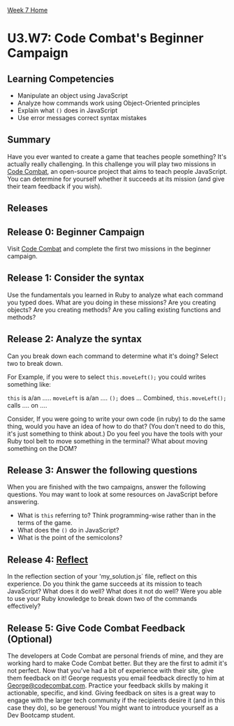 [Week 7 Home](../)
# U3.W7: Code Combat's Beginner Campaign

## Learning Competencies
- Manipulate an object using JavaScript
- Analyze how commands work using Object-Oriented principles
- Explain what `()` does in JavaScript
- Use error messages correct syntax mistakes

## Summary
Have you ever wanted to create a game that teaches people something? It's actually really challenging. In this challenge you will play two missions in [Code Combat](http://codecombat.com/play), an open-source project that aims to teach people JavaScript. You can determine for yourself whether it succeeds at its mission (and give their team feedback if you wish).

## Releases

## Release 0: Beginner Campaign
Visit [Code Combat](http://codecombat.com/play) and complete the first two missions in the beginner campaign.

## Release 1: Consider the syntax
Use the fundamentals you learned in Ruby to analyze what each command you typed does. What are you doing in these missions? Are you creating objects? Are you creating methods? Are you calling existing functions and methods?

## Release 2: Analyze the syntax
Can you break down each command to determine what it's doing? Select two to break down.

For Example, if you were to select `this.moveLeft();` you could writes something like:

`this` is a/an .....
`moveLeft` is a/an ....
`();` does ...
Combined, `this.moveLeft();` calls .... on ....

Consider, If you were going to write your own code (in ruby) to do the same thing, would you have an idea of how to do that? (You don't need to do this, it's just something to think about.) Do you feel you have the tools with your Ruby tool belt to move something in the terminal? What about moving something on the DOM?

## Release 3: Answer the following questions
When you are finished with the two campaigns, answer the following questions. You may want to look at some resources on JavaScript before answering.
  - What is `this` referring to? Think programming-wise rather than in the terms of the game.
  - What does the `()` do in JavaScript?
  - What is the point of the semicolons?

## Release 4: [Reflect](https://github.com/Devbootcamp/phase-0-handbook/blob/master/coding-references/reflection-guidelines.md)
In the reflection section of your 'my_solution.js` file, reflect on this experience. Do you think the game succeeds at its mission to teach JavaScript? What does it do well? What does it not do well? Were you able to use your Ruby knowledge to break down two of the commands effectively?

## Release 5: Give Code Combat Feedback (Optional)
The developers at Code Combat are personal friends of mine, and they are working hard to make Code Combat better. But they are the first to admit it's not perfect. Now that you've had a bit of experience with their site, give them feedback on it! George requests you email feedback directly to him at <George@codecombat.com>. Practice your feedback skills by making it actionable, specific, and kind. Giving feedback on sites is a great way to engage with the larger tech community if the recipients desire it (and in this case they do), so be generous! You might want to introduce yourself as a Dev Bootcamp student.